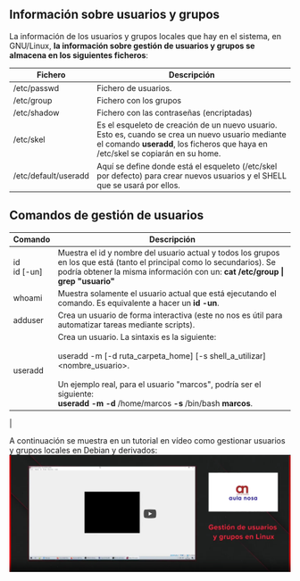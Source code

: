 
## Información sobre usuarios y grupos
La información de los usuarios y grupos locales que hay en el sistema, en GNU/Linux, **la información sobre gestión de usuarios y grupos se almacena en los siguientes ficheros**:

| Fichero | Descripción |
| ------- | ----------- |
| /etc/passwd | Fichero de usuarios. |
| /etc/group | Fichero con los grupos |
| /etc/shadow | Fichero con las contraseñas (encriptadas) |
| /etc/skel | Es el esqueleto de creación de un nuevo usuario. Esto es, cuando se crea un nuevo usuario mediante el comando **useradd**, los ficheros que haya en /etc/skel se copiarán en su home. |
| /etc/default/useradd | Aquí se define donde está el esqueleto (/etc/skel por defecto) para crear nuevos usuarios y el SHELL que se usará por ellos. | 

## Comandos de gestión de usuarios

| Comando | Descripción |
| - | - |
| id<br/>id [-un] | Muestra el id y nombre del usuario actual y todos los grupos en los que está (tanto el principal como lo secundarios). Se podría obtener la misma información con un: **cat /etc/group \| grep "usuario"** |
| whoami | Muestra solamente el usuario actual que está ejecutando el comando. Es equivalente a hacer un **id -un**. |
| adduser | Crea un usuario de forma interactiva (este no nos es útil para automatizar tareas mediante scripts). |
useradd | Crea un usuario. La sintaxis es la siguiente:<br /><br />useradd -m [-d ruta_carpeta_home] [-s shell_a_utilizar] <nombre_usuario>. <br/><br/>Un ejemplo real, para el usuario "marcos", podría ser el siguiente:<br />**useradd** **-m** **-d** /home/marcos **-s** /bin/bash **marcos**. |
| 

A continuación se muestra en un tutorial en vídeo como gestionar usuarios y grupos locales en Debian y derivados:
[![Vídeo sobre gestión de usuarios y grupos](../images/linux/video-manage-users-groups-linux.png)](https://www.youtube.com/watch?v=ApjqEymyTRE)
